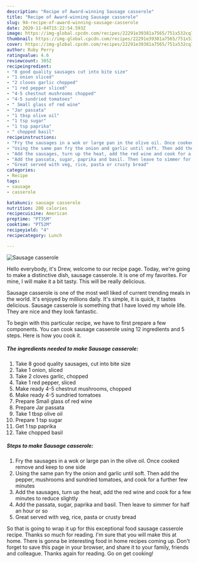 ```yaml
---
description: "Recipe of Award-winning Sausage casserole"
title: "Recipe of Award-winning Sausage casserole"
slug: 94-recipe-of-award-winning-sausage-casserole
date: 2020-11-04T15:22:54.593Z
image: https://img-global.cpcdn.com/recipes/22291e39381a7565/751x532cq70/sausage-casserole-recipe-main-photo.jpg
thumbnail: https://img-global.cpcdn.com/recipes/22291e39381a7565/751x532cq70/sausage-casserole-recipe-main-photo.jpg
cover: https://img-global.cpcdn.com/recipes/22291e39381a7565/751x532cq70/sausage-casserole-recipe-main-photo.jpg
author: Ruby Perry
ratingvalue: 4.6
reviewcount: 3052
recipeingredient:
- "8 good quality sausages cut into bite size"
- "1 onion sliced"
- "2 cloves garlic chopped"
- "1 red pepper sliced"
- "4-5 chestnut mushrooms chopped"
- "4-5 sundried tomatoes"
- " Small glass of red wine"
- "Jar passata"
- "1 tbsp olive oil"
- "1 tsp sugar"
- "1 tsp paprika"
- " chopped basil"
recipeinstructions:
- "Fry the sausages in a wok or large pan in the olive oil. Once cooked remove and keep to one side"
- "Using the same pan fry the onion and garlic until soft. Then add the pepper, mushrooms and sundried tomatoes, and cook for a further few minutes"
- "Add the sausages, turn up the heat, add the red wine and cook for a few minutes to reduce slightly"
- "Add the passata, sugar, paprika and basil. Then leave to simmer for half an hour or so"
- "Great served with veg, rice, pasta or crusty bread"
categories:
- Recipe
tags:
- sausage
- casserole

katakunci: sausage casserole 
nutrition: 200 calories
recipecuisine: American
preptime: "PT35M"
cooktime: "PT52M"
recipeyield: "4"
recipecategory: Lunch

---
```



![Sausage casserole](https://img-global.cpcdn.com/recipes/22291e39381a7565/751x532cq70/sausage-casserole-recipe-main-photo.jpg)

Hello everybody, it's Drew, welcome to our recipe page. Today, we're going to make a distinctive dish, sausage casserole. It is one of my favorites. For mine, I will make it a bit tasty. This will be really delicious.



Sausage casserole is one of the most well liked of current trending meals in the world. It's enjoyed by millions daily. It's simple, it is quick, it tastes delicious. Sausage casserole is something that I have loved my whole life. They are nice and they look fantastic.


To begin with this particular recipe, we have to first prepare a few components. You can cook sausage casserole using 12 ingredients and 5 steps. Here is how you cook it.

<!--inarticleads1-->

##### The ingredients needed to make Sausage casserole:

1. Take 8 good quality sausages, cut into bite size
1. Take 1 onion, sliced
1. Take 2 cloves garlic, chopped
1. Take 1 red pepper, sliced
1. Make ready 4-5 chestnut mushrooms, chopped
1. Make ready 4-5 sundried tomatoes
1. Prepare  Small glass of red wine
1. Prepare Jar passata
1. Take 1 tbsp olive oil
1. Prepare 1 tsp sugar
1. Get 1 tsp paprika
1. Take  chopped basil




<!--inarticleads2-->

##### Steps to make Sausage casserole:

1. Fry the sausages in a wok or large pan in the olive oil. Once cooked remove and keep to one side
1. Using the same pan fry the onion and garlic until soft. Then add the pepper, mushrooms and sundried tomatoes, and cook for a further few minutes
1. Add the sausages, turn up the heat, add the red wine and cook for a few minutes to reduce slightly
1. Add the passata, sugar, paprika and basil. Then leave to simmer for half an hour or so
1. Great served with veg, rice, pasta or crusty bread




So that is going to wrap it up for this exceptional food sausage casserole recipe. Thanks so much for reading. I'm sure that you will make this at home. There is gonna be interesting food in home recipes coming up. Don't forget to save this page in your browser, and share it to your family, friends and colleague. Thanks again for reading. Go on get cooking!
